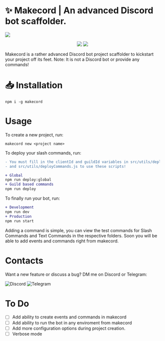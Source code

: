 # ✨ Makecord | An advanced Discord bot scaffolder.

<img src="https://i.ibb.co/4tMV0LV/cover.png">

<p align="center">
    <img style="display: block:" src="https://img.shields.io/npm/dm/makecord.svg">
    <img style="display: block:" src="https://hits.link/hits?url=https://github.com/SirTenzin/makecord">
</p>

Makecord is a rather advanced Discord bot project scaffolder to kickstart your project off its feet.
Note: It is not a Discord bot or provide any commands!

# 📥 Installation 

```
npm i -g makecord
```

# Usage 

To create a new project, run:

```
makecord new <project name>
```

To deploy your slash commands, run:

```diff
- You must fill in the clientId and guildId variables in src/utils/deployCommandsGlobally.js 
- and src/utils/deployCommands.js to use these scripts! 

+ Global
npm run deploy:global
+ Guild based commands
npm run deploy
```

To finally run your bot, run:

```diff
+ Development
npm run dev
+ Production
npm run start
```

Adding a command is simple, you can view the test commands for Slash Commands and Text Commands in the respective folders. Soon you will be able to add events and commands right from makecord.

# Contacts

Want a new feature or discuss a bug? DM me on Discord or Telegram:

![Discord](https://img.shields.io/badge/tenzin%238951-%237289DA.svg?logo=discord&logoColor=white)
![Telegram](https://img.shields.io/badge/SirTenzin-2CA5E0?logo=telegram&logoColor=white)

# To Do

- [ ] Add ability to create events and commands in makecord
- [ ] Add ability to run the bot in any enviroment from makecord
- [ ] Add more configuration options during project creation.
- [ ] Verbose mode